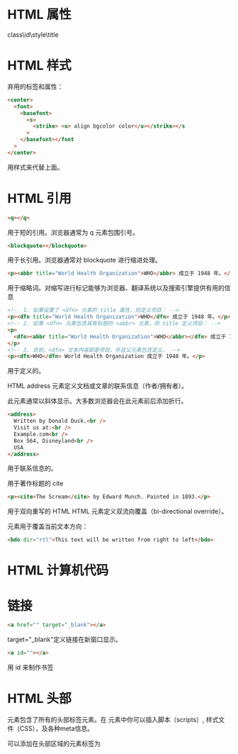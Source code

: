 # HTML 属性

class\id\style\title

# HTML 样式

弃用的标签和属性：

```html
<center>
  <font>
    <basefont>
      <s>
        <strike> <u> align bgcolor color</u></strike></s
      >
    </basefont></font
  >
</center>
```

用样式来代替上面。

# HTML 引用

```html
<q></q>
```

用于短的引用。浏览器通常为 q 元素包围引号。

```html
<blockquote></blockquote>
```

用于长引用。浏览器通常对 blockquote 进行缩进处理。

```html
<p><abbr title="World Health Organization">WHO</abbr> 成立于 1948 年。</p>
```

用于缩略词。对缩写进行标记能够为浏览器、翻译系统以及搜索引擎提供有用的信息

```html
<!-- 1. 如果设置了 <dfn> 元素的 title 属性，则定义项目： -->
<p><dfn title="World Health Organization">WHO</dfn> 成立于 1948 年。</p>
<!-- 2. 如果 <dfn> 元素包含具有标题的 <abbr> 元素，则 title 定义项目： -->
<p>
  <dfn><abbr title="World Health Organization">WHO</abbr></dfn> 成立于 1948 年。
</p>
<!-- 3. 否则，<dfn> 文本内容即是项目，并且父元素包含定义。 -->
<p><dfn>WHO</dfn> World Health Organization 成立于 1948 年。</p>
```

用于定义的。

HTML address 元素定义文档或文章的联系信息（作者/拥有者）。

此元素通常以斜体显示。大多数浏览器会在此元素前后添加折行。

```html
<address>
  Written by Donald Duck.<br />
  Visit us at:<br />
  Example.com<br />
  Box 564, Disneyland<br />
  USA
</address>
```

用于联系信息的。

用于著作标题的 cite

```html
<p><cite>The Scream</cite> by Edward Munch. Painted in 1893.</p>
```

用于双向重写的 HTML <bdo>
HTML <bdo> 元素定义双流向覆盖（bi-directional override）。

<bdo> 元素用于覆盖当前文本方向：

```html
<bdo dir="rtl">This text will be written from right to left</bdo>
```

# HTML 计算机代码

# 链接

```html
<a href="" target="_blank"></a>
```

target="\_blank"定义链接在新窗口显示。

```html
<a id=""></a>
```

用 id 来制作书签

# HTML 头部

<head> 元素包含了所有的头部标签元素。在 <head>元素中你可以插入脚本（scripts）, 样式文件（CSS），及各种meta信息。

可以添加在头部区域的元素标签为 <style>, <meta>, <link>, <script>, <noscript>。

```html
<title></title>
```

title 在 HTML/XHTML 文档中是必须的，定义了浏览器工具栏的标题
